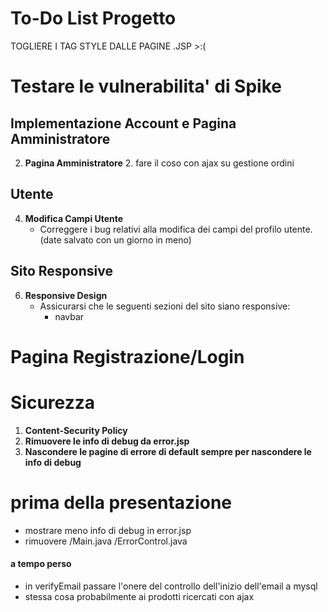 # To-Do List Progetto

TOGLIERE I TAG STYLE DALLE PAGINE .JSP >:(

# Testare le vulnerabilita' di Spike


## Implementazione Account e Pagina Amministratore

2. **Pagina Amministratore**
   2. fare il coso con ajax su  gestione ordini
   

## Utente
4. **Modifica Campi Utente**
   - Correggere i bug relativi alla modifica dei campi del profilo utente. (date salvato con un giorno in meno)

## Sito Responsive
6. **Responsive Design**
   - Assicurarsi che le seguenti sezioni del sito siano responsive:
     - navbar

# Pagina Registrazione/Login

# Sicurezza
1. **Content-Security Policy**
2. **Rimuovere le info di debug da error.jsp**
3. **Nascondere le pagine di errore di default sempre per nascondere le info di debug**



# prima della presentazione
- mostrare meno info di debug in error.jsp
- rimuovere /Main.java /ErrorControl.java

#### a tempo perso
- in verifyEmail passare l'onere del controllo dell'inizio dell'email a mysql
- stessa cosa probabilmente ai prodotti ricercati con ajax
